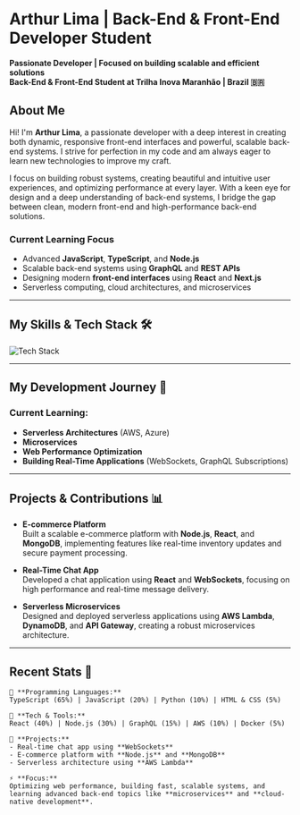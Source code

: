 # Arthur Lima | Back-End & Front-End Developer Student

**Passionate Developer | Focused on building scalable and efficient solutions**  
**Back-End & Front-End Student at Trilha Inova Maranhão | Brazil 🇧🇷**

## About Me

Hi! I'm **Arthur Lima**, a passionate developer with a deep interest in creating both dynamic, responsive front-end interfaces and powerful, scalable back-end systems. I strive for perfection in my code and am always eager to learn new technologies to improve my craft.

I focus on building robust systems, creating beautiful and intuitive user experiences, and optimizing performance at every layer. With a keen eye for design and a deep understanding of back-end systems, I bridge the gap between clean, modern front-end and high-performance back-end solutions.

### Current Learning Focus
- Advanced **JavaScript**, **TypeScript**, and **Node.js**  
- Scalable back-end systems using **GraphQL** and **REST APIs**  
- Designing modern **front-end interfaces** using **React** and **Next.js**  
- Serverless computing, cloud architectures, and microservices  

---

## My Skills & Tech Stack 🛠️

![Tech Stack](https://skillicons.dev/icons?i=html,css,sass,js,ts,react,nextjs,nodejs,express,python,docker,postgres,mongodb,graphql,git,github,aws,azure,firebase,jquery,vue,tailwind,webpack,postgresql&theme=dark&perline=10)

---

## My Development Journey 🚀

### **Current Learning:**
- **Serverless Architectures** (AWS, Azure)  
- **Microservices**  
- **Web Performance Optimization**  
- **Building Real-Time Applications** (WebSockets, GraphQL Subscriptions)

---

## Projects & Contributions 📊

- **E-commerce Platform**  
  Built a scalable e-commerce platform with **Node.js**, **React**, and **MongoDB**, implementing features like real-time inventory updates and secure payment processing.

- **Real-Time Chat App**  
  Developed a chat application using **React** and **WebSockets**, focusing on high performance and real-time message delivery.

- **Serverless Microservices**  
  Designed and deployed serverless applications using **AWS Lambda**, **DynamoDB**, and **API Gateway**, creating a robust microservices architecture.

---

## Recent Stats 📅

```text
💬 **Programming Languages:**
TypeScript (65%) | JavaScript (20%) | Python (10%) | HTML & CSS (5%)

🚀 **Tech & Tools:**
React (40%) | Node.js (30%) | GraphQL (15%) | AWS (10%) | Docker (5%)

📅 **Projects:**
- Real-time chat app using **WebSockets**
- E-commerce platform with **Node.js** and **MongoDB**
- Serverless architecture using **AWS Lambda**

⚡ **Focus:**
Optimizing web performance, building fast, scalable systems, and learning advanced back-end topics like **microservices** and **cloud-native development**.
